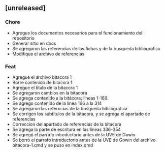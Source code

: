 ## [unreleased]

### Chore

- Agregue los documentos necesarios para el funcionamiento del repositorio
- Generar sitio en docs
- Se agregaron las referencias de las fichas y de la busqueda bibliografica
- Modifique el archivo de referencias

### Feat

- Agregue el archivo bitacora 1
- Borre contenido de bitacora 1
- Agregue el titulo de la bitacora 1
- Se agregaron cambios en la bitacora
- Se agrega contenido a la bitácora; líneas 1-166.
- Se agrego contenido de la linea 166 a la 314
- Se agregaron las referncias de la busqueda bibliografica
- Se corrigen los subtitulos de la bitacora, y se agrega el apartado de referencias
- Correccion del apartado de referencias de la bitacora
- Se agrega la parte de escritura en las líneas 336-354
- Se agregó el parrafo introductorio antes de la UVE de Gowin
- Se borró el parrafo introductorio antes de la UVE de Gowin del archivo bitacora-1.qmd  y se puso en index.qmd

